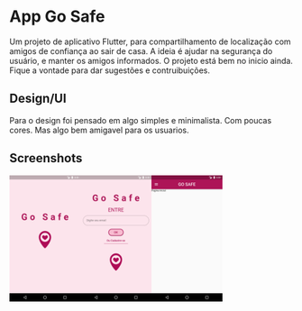# App Go Safe

Um projeto de aplicativo Flutter, para compartilhamento de localização com amigos de confiança ao sair de casa. A ideia é ajudar na segurança do usuário, e manter os amigos informados. O projeto está bem no inicio ainda. 
Fique a vontade para dar sugestões e contruibuições.


## Design/UI

Para o design foi pensado em algo simples e minimalista. Com poucas cores. Mas algo bem amigavel para os usuarios.

## Screenshots

<img src='https://github.com/eududalim/safe-app/blob/master/images/Screenshot_1592765480.png' align='left' width='25%'>
<img src='https://github.com/eududalim/safe-app/blob/master/images/Screenshot_1592765488.png' align='left' width='25%'>
<img src='https://github.com/eududalim/safe-app/blob/master/images/Screenshot_1592765496.png' align='left' width='25%'>
